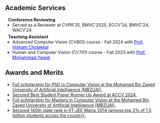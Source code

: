 ## Academic Services

<h4 style="margin:0 10px 0;">Conference Reviewing</h4>

<ul style="margin:0 0 5px;">
  <li><autocolor>Served as a Reviewer at CVPR’25, BMVC'2025, ECCV’24, BMVC’24, WACV’24</autocolor></li>
</ul>

<h4 style="margin:0 10px 0;">Teaching Assistant</h4>
<ul style="margin:0 0 20px;">
  <li> Advanced Computer Vision (CV801) course - Fall 2024 with <a href="https://scholar.google.com/citations?user=bZ3YBRcAAAAJ&hl=en" style="color: blue;">Prof. Hisham Cholakkal</a></li>
  <li> Human and Computer Vision (CV701)  course - Fall 2023 with <a href="https://mbzuai.ac.ae/study/faculty/mohammad-yaqub/" style="color: blue;">Prof. Mohammad Yaqub</a></li>
</ul>



## Awards and Merits

<!-- <h4 style="margin:0 10px 0;">Work Experience</h4> -->

<ul style="margin:0 0 5px;">

  <li><a href="http://www.mbzuai.ac.ae"><autocolor>Full scholarship for PhD in Computer Vision at the Mohamed Bin Zayed University of Artificial Intelligence (MBZUAI).</autocolor></a></li>
  <li><a href="http://www.mbzuai.ac.ae"><autocolor>Secured Best Student Paper Runner Up Award at ACCV 2024.</autocolor></a></li>
  <li><a href="http://www.mbzuai.ac.ae"><autocolor>Full scholarship for Masters in Computer Vision at the Mohamed Bin Zayed University of Artificial Intelligence (MBZUAI).</autocolor></a></li>
 <li><a href="https://en.wikipedia.org/wiki/Joint_Entrance_Examination_%E2%80%93_Advanced"><autocolor>Secured 140th state rank in IIT-JEE Mains 2014 (among top 2% of 1.5 million students across the country). </autocolor></a></li>
</ul>
